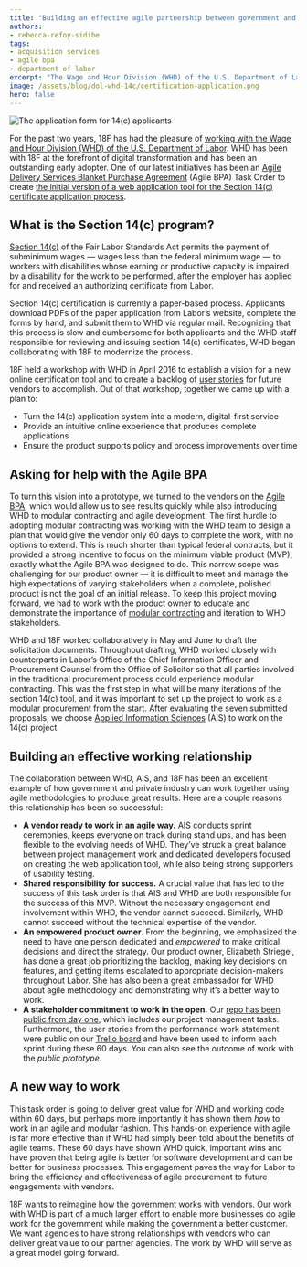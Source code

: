 ```yaml
---
title: "Building an effective agile partnership between government and industry"
authors:
- rebecca-refoy-sidibe
tags:
- acquisition services
- agile bpa
- department of labor
excerpt: "The Wage and Hour Division (WHD) of the U.S. Department of Labor has been with 18F at the forefront of digital transformation and has been an outstanding early adopter. One of our latest initiatives has been an Agile Delivery Services Blanket Purchase Agreement (Agile BPA) Task Order to create the initial version of a web application tool for the Section 14(c) certificate application process."
image: /assets/blog/dol-whd-14c/certification-application.png
hero: false
---
```


![The application form for 14(c) applicants]({{site.baseurl}}{{page.image}})

For the past two years, 18F has had the pleasure of [working with the
Wage and Hour Division (WHD) of the U.S. Department of
Labor](https://18f.gsa.gov/2015/09/09/how-a-two-day-sprint-moved-an-agency-twenty-years-forward/).
WHD has been with 18F at the forefront of digital transformation and has
been an outstanding early adopter. One of our latest initiatives has
been an [Agile Delivery Services Blanket Purchase
Agreement](https://pages.18f.gov/ads-bpa/) (Agile BPA) Task Order to
create [the initial version of a web application tool for the Section
14(c) certificate application process](https://dol-whd-section14c-stg.azurewebsites.net/#/).

## What is the Section 14(c) program?

[Section 14(c)](https://www.dol.gov/whd/workerswithdisabilities/)
of the Fair Labor Standards Act permits the payment of subminimum wages
— wages less than the federal minimum wage — to workers with
disabilities whose earning or productive capacity is impaired by a
disability for the work to be performed, after the employer has applied
for and received an authorizing certificate from Labor.

Section 14(c) certification is currently a paper-based process.
Applicants download PDFs of the paper application from Labor’s website,
complete the forms by hand, and submit them to WHD via regular mail.
Recognizing that this process is slow and cumbersome for both applicants
and the WHD staff responsible for reviewing and issuing section 14(c)
certificates, WHD began collaborating with 18F to modernize the process.

18F held a workshop with WHD in April 2016 to establish a vision for a
new online certification tool and to create a backlog of [user
stories](https://trello.com/b/74MUGMpP/14-c-public-backlog) for future
vendors to accomplish. Out of that workshop, together we came up with a
plan to:

-   Turn the 14(c) application system into a modern, digital-first service
-   Provide an intuitive online experience that produces complete applications
-   Ensure the product supports policy and process improvements over time

## Asking for help with the Agile BPA

To turn this vision into a prototype, we turned to the vendors on the
[Agile
BPA](https://18f.gsa.gov/2015/08/28/announcing-the-agile-BPA-awards/), which would allow us to see results quickly while also introducing WHD
to modular contracting and agile
development. The first hurdle to adopting modular contracting was working with the WHD team to design a plan that would give the vendor only 60 days to
complete the work, with no options to extend. This is much shorter than
typical federal contracts, but it provided a strong incentive to focus
on the minimum viable product (MVP), exactly what the Agile BPA was
designed to do. This narrow scope was challenging for our product owner
— it is difficult to meet and manage the high expectations of varying
stakeholders when a complete, polished product is not the goal of an
initial release. To keep this project moving forward, we had to work
with the product owner to educate and demonstrate the importance of
[modular contracting](https://modularcontracting.18f.gov/) and
iteration to WHD stakeholders.

WHD and 18F worked collaboratively in May and June to draft the
solicitation documents. Throughout drafting, WHD worked closely with
counterparts in Labor’s Office of the Chief Information Officer and
Procurement Counsel from the Office of Solicitor so that all parties
involved in the traditional procurement process could experience modular
contracting. This was the first step in what will be many iterations of
the section 14(c) tool, and it was important to set up the project to
work as a modular procurement from the start. After evaluating the seven
submitted proposals, we choose [Applied Information
Sciences](https://www.appliedis.com/about-ais) (AIS) to work on the
14(c) project.

## Building an effective working relationship

The collaboration between WHD, AIS, and 18F has been an excellent
example of how government and private industry can work together using
agile methodologies to produce great results. Here are a couple reasons
this relationship has been so successful:

-   **A vendor ready to work in an agile way.** AIS conducts sprint ceremonies, keeps everyone on track during stand ups, and has been flexible to the evolving needs of WHD. They’ve struck a great balance between project management work and dedicated developers focused on creating the web application tool, while also being strong supporters of usability testing.
-   **Shared responsibility for success.** A crucial value that has led to the success of this task order is that AIS and WHD are both responsible for the success of this MVP. Without the necessary engagement and involvement within WHD, the vendor cannot succeed. Similarly, WHD cannot succeed without the technical expertise of the vendor.
-   **An empowered product owner**. From the beginning, we emphasized the need to have one person dedicated and *empowered* to make critical decisions and direct the strategy. Our product owner, Elizabeth Striegel, has done a great job prioritizing the backlog, making key decisions on features, and getting items escalated to appropriate decision-makers throughout Labor. She has also been a great ambassador for WHD about agile methodology and demonstrating why it’s a better way to work.
-   **A stakeholder commitment to work in the open.** Our [repo has been public from day one](https://github.com/18F/dol-whd-14c), which includes our project management tasks. Furthermore, the user stories from the performance work statement were public on our [Trello board](https://trello.com/b/74MUGMpP/14-c-public-backlog) and have been used to inform each sprint during these 60 days. You can also see the outcome of work with the *public prototype*.

## A new way to work

This task order is going to deliver great value for WHD and working code
within 60 days, but perhaps more importantly it has shown them *how* to
work in an agile and modular fashion. This hands-on experience with
agile is far more effective than if WHD had simply been told about the
benefits of agile teams. These 60 days have shown WHD quick, important
wins and have proven that being agile is better for software development
and can be better for business processes. This engagement paves the way
for Labor to bring the efficiency and effectiveness of agile procurement
to future engagements with vendors.

18F wants to reimagine how the government works with vendors. Our work
with WHD is part of a much larger effort to enable more businesses do
agile work for the government while making the government a better
customer. We want agencies to have strong relationships with vendors who
can deliver great value to our partner agencies. The work by WHD will
serve as a great model going forward.
